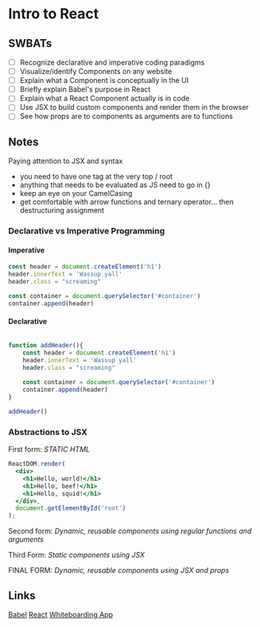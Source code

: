 Intro to React
=============================

## SWBATs
- [ ] Recognize declarative and imperative coding paradigms
- [ ] Visualize/identify Components on any website
- [ ] Explain what a Component is conceptually in the UI
- [ ] Briefly explain Babel's purpose in React
- [ ] Explain what a React Component actually is in code
- [ ] Use JSX to build custom components and render them in the browser
- [ ] See how props are to components as arguments are to functions

## Notes

Paying attention to JSX and syntax
- you need to have one tag at the very top / root 
- anything that needs to be evaluated as JS need to go in {}
- keep an eye on your CamelCasing 
- get comfortable with arrow functions and ternary operator... then destructuring assignment 

### Declarative vs Imperative Programming

#### Imperative
```js
const header = document.createElement('h1')
header.innerText = 'Wassup yall'
header.class = "screaming"

const container = document.querySelector('#container')
container.append(header)
```

#### Declarative
```js

function addHeader(){
    const header = document.createElement('h1')
    header.innerText = 'Wassup yall'
    header.class = "screaming"
    
    const container = document.querySelector('#container')
    container.append(header)
}

addHeader()

```


### Abstractions to JSX

First form: *STATIC HTML*
```jsx
ReactDOM.render(
  <div>
    <h1>Hello, world!</h1>
    <h1>Hello, beef!</h1>
    <h1>Hello, squid!</h1>
  </div>,
  document.getElementById('root')
);
```

Second form: *Dynamic, reusable components using regular functions and arguments*


Third Form: *Static components using JSX*


FINAL FORM: *Dynamic, reusable components using JSX and props*


## Links

[Babel](https://babeljs.io/)
[React](https://reactjs.org/)
[Whiteboarding App](https://awwapp.com)
